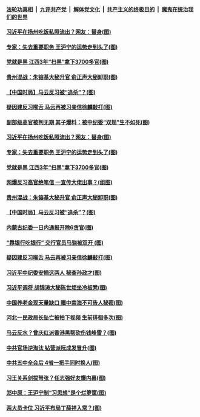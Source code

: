 ####  [法轮功真相](../../../../basic/blob/master/README.md?t=11241231) &nbsp;|&nbsp; [九评共产党](../../../../9ping.md/blob/master/README.md?t=11241231) &nbsp;|&nbsp; [解体党文化](../../../../jtdwh.md/blob/master/README.md?t=11241231)  &nbsp;|&nbsp; [共产主义的终极目的](../../../../gczydzjmd.md/blob/master/README.md?t=11241231) &nbsp;|&nbsp; [魔鬼在统治我们的世界](../../../../mgztzwmdsj.md/blob/master/README.md?t=11241231) 

#### [习近平在扬州吃饭私照流出？网友：替身(图)](../pages/p2/953530.md?t=11241231) 

#### [专家：失去重要职务 王沪宁的运势走到头了(图)](../pages/p2/953512.md?t=11241231) 

#### [党就是黑 江西3年“扫黑”拿下3700多官(图)](../pages/p2/953508.md?t=11241231) 

#### [贵州混战：朱镕基大秘升官 俞正声大秘卸职(图)](../pages/p2/953495.md?t=11241231) 

#### [【中国时局】马云反习被“追杀”？(图)](../pages/p2/953444.md?t=11241231) 

#### [疑因建反习喉舌 马云再被习亲信徐麟敲打(图)](../pages/p2/953404.md?t=11241231) 

#### [副部级高官被判无期 其子爆料：被中纪委“双规”生不如死(图)](../pages/p2/953579.md?t=11241231) 

#### [习近平在扬州吃饭私照流出？网友：替身(图)](../pages/p2/953530.md?t=11241231) 

#### [专家：失去重要职务 王沪宁的运势走到头了(图)](../pages/p2/953512.md?t=11241231) 

#### [党就是黑 江西3年“扫黑”拿下3700多官(图)](../pages/p2/953508.md?t=11241231) 

#### [网爆反习高官绝笔信 一宣传大佬出事？(组图)](../pages/p2/953504.md?t=11241231) 

#### [贵州混战：朱镕基大秘升官 俞正声大秘卸职(图)](../pages/p2/953495.md?t=11241231) 

#### [【中国时局】马云反习被“追杀”？(图)](../pages/p2/953444.md?t=11241231) 

#### [内蒙古纪委一日内通报开除6贪官(图)](../pages/p2/953426.md?t=11241231) 

#### [“靠银行吃银行” 交行官员马骁被双开 (图)](../pages/p2/953414.md?t=11241231) 

#### [疑因建反习喉舌 马云再被习亲信徐麟敲打(图)](../pages/p2/953404.md?t=11241231) 

#### [习近平中纪委安插这两人 秘查孙政才(图)](../pages/p2/953392.md?t=11241231) 

#### [习近平调将 胡锦涛大秘陈世炬坐冷板凳(图)](../pages/p2/953347.md?t=11241231) 

#### [中国养老金现天量缺口 曝中南海不可告人秘密(图)](../pages/p2/953344.md?t=11241231) 

#### [河北一民政局长坠亡被拍下视频 生前徘徊多次(图)](../pages/p2/953296.md?t=11241231) 

#### [马云反水？曾庆红派香港黑帮砍伤钱峰雷？(图)](../pages/p2/953303.md?t=11241231) 

#### [中共官场逆淘汰 钻营派阮成发冒升(图)](../pages/p2/953256.md?t=11241231) 

#### [中共五中全会后 4省一把手同时换人(图)](../pages/p2/953236.md?t=11241231) 

#### [习王关系剑拔弩张？任志强好友爆内幕(图)](../pages/p2/953181.md?t=11241231) 

#### [郑中原：王沪宁制“习思想”是个烂箩筐(图)](../pages/p2/953086.md?t=11241231) 

#### [两大员卡位 习近平布局丁薛祥入常？(图)](../pages/p2/953092.md?t=11241231) 

